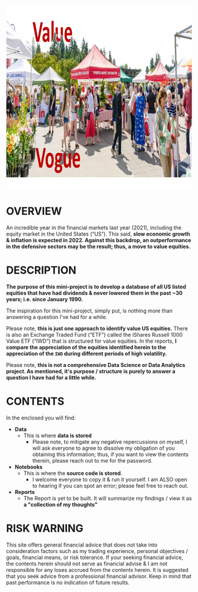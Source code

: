 <p align="center">
  <img width="850" height="500" src="https://github.com/sobcza11/Value_in_Vogue/blob/main/_other/v_in_v.jpg">
</p>


# OVERVIEW
An incredible year in the financial markets last year (2021), including the equity market in the United States (“US”). This said, **slow economic growth & inflation is expected in 2022. Against this backdrop, an outperformance in the defensive sectors may be the result; thus, a move to value equities.**  

# DESCRIPTION
**The purpose of this mini-project is to develop a database of all US listed equities that have had dividends & never lowered them in the past ~30 years; i.e. since January 1990.**  

The inspiration for this mini-project, simply put, is nothing more than answering a question I've had for a while.  

Please note, **this is just one approach to identify value US equities.** There is also an Exchange Traded Fund (“ETF”) called the iShares Russell 1000 Value ETF (“IWD”) that is structured for value equities. In the reports, **I compare the appreciation of the equities identified herein to the appreciation of the `IWD` during different periods of high volatility.** 

Please note, **this is not a comprehensive Data Science or Data Analytics project. As mentioned, it's purpose / structure is purely to answer a question I have had for a little while.**

# CONTENTS
In the enclosed you will find: 
   * **Data**
     * This is where **data is stored**
        * Please note, to mitigate any negative repercussions on myself, I will ask everyone to agree to dissolve my obligation of you obtaining this information; thus, if you want to view the contents therein, please reach out to me for the password.
   * **Notebooks**
     * This is where the **source code is stored**.
        * I welcome everyone to copy it & run it yourself. I am ALSO open to hearing if you can spot an error; please feel free to reach out.
   * **Reports**
     * The Report is yet to be built. It will summarize my findings / view it as **a "collection of my thoughts"**

# RISK WARNING
This site offers general financial advice that does not take into consideration factors such as my trading experience, personal objectives / goals, financial means, or risk tolerance. If your seeking financial advice, the contents herein should not serve as financial advise & I am not responsible for any loses accrued from the contents herein. It is suggested that you seek advice from a professional financial advisor. Keep in mind that past performance is no indication of future results.

